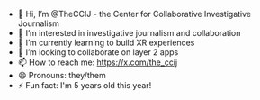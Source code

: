 - 👋 Hi, I’m @TheCCIJ - the Center for Collaborative Investigative Journalism
- 👀 I’m interested in investigative journalism and collaboration
- 🌱 I’m currently learning to build XR experiences
- 💞️ I’m looking to collaborate on layer 2 apps
- 📫 How to reach me: https://x.com/the_ccij
- 😄 Pronouns: they/them
- ⚡ Fun fact: I'm 5 years old this year!

<!---
TheCCIJ/TheCCIJ is a ✨ special ✨ repository because its `README.md` (this file) appears on your GitHub profile.
You can click the Preview link to take a look at your changes.
--->
